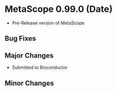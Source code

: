 # MetaScope 0.99.0 (Date)

* Pre-Release version of MetaScope

## Bug Fixes

## Major Changes
* Submitted to Bioconductor

## Minor Changes

